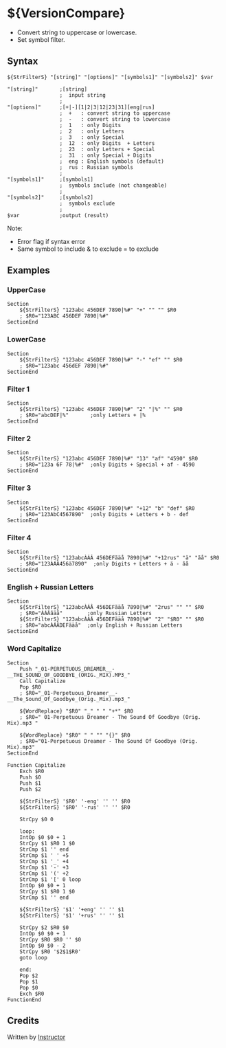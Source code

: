 # ${VersionCompare}

* Convert string to uppercase or lowercase.
* Set symbol filter.

## Syntax

    ${StrFilterS} "[string]" "[options]" "[symbols1]" "[symbols2]" $var

    "[string]"       ;[string]
                     ;  input string
                     ;
    "[options]"      ;[+|-][1|2|3|12|23|31][eng|rus]
                     ;  +   : convert string to uppercase
                     ;  -   : convert string to lowercase
                     ;  1   : only Digits
                     ;  2   : only Letters
                     ;  3   : only Special
                     ;  12  : only Digits  + Letters
                     ;  23  : only Letters + Special
                     ;  31  : only Special + Digits
                     ;  eng : English symbols (default)
                     ;  rus : Russian symbols
                     ;
    "[symbols1]"     ;[symbols1]
                     ;  symbols include (not changeable)
                     ;
    "[symbols2]"     ;[symbols2]
                     ;  symbols exclude
                     ;
    $var             ;output (result)

Note:

- Error flag if syntax error
- Same symbol to include & to exclude = to exclude

## Examples

### UpperCase

    Section
        ${StrFilterS} "123abc 456DEF 7890|%#" "+" "" "" $R0
        ; $R0="123ABC 456DEF 7890|%#"
    SectionEnd

### LowerCase

    Section
        ${StrFilterS} "123abc 456DEF 7890|%#" "-" "ef" "" $R0
        ; $R0="123abc 456dEF 7890|%#"
    SectionEnd

### Filter 1

    Section
        ${StrFilterS} "123abc 456DEF 7890|%#" "2" "|%" "" $R0
        ; $R0="abcDEF|%"       ;only Letters + |%
    SectionEnd

### Filter 2

    Section
        ${StrFilterS} "123abc 456DEF 7890|%#" "13" "af" "4590" $R0
        ; $R0="123a 6F 78|%#"  ;only Digits + Special + af - 4590
    SectionEnd

### Filter 3

    Section
        ${StrFilterS} "123abc 456DEF 7890|%#" "+12" "b" "def" $R0
        ; $R0="123AbC4567890"  ;only Digits + Letters + b - def
    SectionEnd

### Filter 4

    Section
        ${StrFilterS} "123abcÀÁÂ 456DEFãäå 7890|%#" "+12rus" "ä" "ãå" $R0
        ; $R0="123ÀÁÂ456ä7890"  ;only Digits + Letters + ä - ãå
    SectionEnd

### English + Russian Letters

    Section
        ${StrFilterS} "123abcÀÁÂ 456DEFãäå 7890|%#" "2rus" "" "" $R0
        ; $R0="ÀÁÂãäå"        ;only Russian Letters
        ${StrFilterS} "123abcÀÁÂ 456DEFãäå 7890|%#" "2" "$R0" "" $R0
        ; $R0="abcÀÁÂDEFãäå"  ;only English + Russian Letters
    SectionEnd

### Word Capitalize

    Section
        Push "_01-PERPETUOUS_DREAMER__-__THE_SOUND_OF_GOODBYE_(ORIG._MIX).MP3_"
        Call Capitalize
        Pop $R0
        ; $R0="_01-Perpetuous_Dreamer__-__The_Sound_Of_Goodbye_(Orig._Mix).mp3_"

        ${WordReplace} "$R0" "_" " " "+*" $R0
        ; $R0=" 01-Perpetuous Dreamer - The Sound Of Goodbye (Orig. Mix).mp3 "

        ${WordReplace} "$R0" " " "" "{}" $R0
        ; $R0="01-Perpetuous Dreamer - The Sound Of Goodbye (Orig. Mix).mp3"
    SectionEnd

    Function Capitalize
        Exch $R0
        Push $0
        Push $1
        Push $2

        ${StrFilterS} '$R0' '-eng' '' '' $R0
        ${StrFilterS} '$R0' '-rus' '' '' $R0

        StrCpy $0 0

        loop:
        IntOp $0 $0 + 1
        StrCpy $1 $R0 1 $0
        StrCmp $1 '' end
        StrCmp $1 ' ' +5
        StrCmp $1 '_' +4
        StrCmp $1 '-' +3
        StrCmp $1 '(' +2
        StrCmp $1 '[' 0 loop
        IntOp $0 $0 + 1
        StrCpy $1 $R0 1 $0
        StrCmp $1 '' end

        ${StrFilterS} '$1' '+eng' '' '' $1
        ${StrFilterS} '$1' '+rus' '' '' $1

        StrCpy $2 $R0 $0
        IntOp $0 $0 + 1
        StrCpy $R0 $R0 '' $0
        IntOp $0 $0 - 2
        StrCpy $R0 '$2$1$R0'
        goto loop

        end:
        Pop $2
        Pop $1
        Pop $0
        Exch $R0
    FunctionEnd

## Credits

Written by [Instructor][1]

[1]: http://nsis.sourceforge.net/User:Instructor
